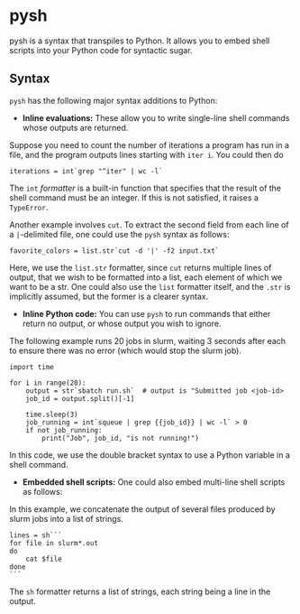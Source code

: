 # pysh

pysh is a syntax that transpiles to Python. It allows you to embed shell scripts into your Python code for syntactic sugar. 

## Syntax

`pysh` has the following major syntax additions to Python:

* **Inline evaluations:** These allow you to write single-line shell commands whose outputs are returned.

Suppose you need to count the number of iterations a program has run in a file, and the program outputs lines starting with `iter i`. You could then do
```
iterations = int`grep "^iter" | wc -l`
```

The `int` *formatter* is a built-in function that specifies that the result of the shell command must be an integer. If this is not satisfied, it raises a `TypeError`.

Another example involves `cut`. To extract the second field from each line of a `|`-delimited file, one could use the `pysh` syntax as follows:

```
favorite_colors = list.str`cut -d '|' -f2 input.txt`
```

Here, we use the `list.str` formatter, since `cut` returns multiple lines of output, that we wish to be formatted into a list, each element of which we want to be a str. One could also use the `list` formatter itself, and the `.str` is implicitly assumed, but the former is a clearer syntax.

* **Inline Python code:** You can use `pysh` to run commands that either return no output, or whose output you wish to ignore.

The following example runs 20 jobs in slurm, waiting 3 seconds after each to ensure there was no error (which would stop the slurm job).

```
import time

for i in range(20):
    output = str`sbatch run.sh`  # output is "Submitted job <job-id>
    job_id = output.split()[-1]

    time.sleep(3)
    job_running = int`squeue | grep {{job_id}} | wc -l` > 0
    if not job_running:
        print("Job", job_id, "is not running!")
```

In this code, we use the double bracket syntax to use a Python variable in a shell command.

* **Embedded shell scripts:** One could also embed multi-line shell scripts as follows:

In this example, we concatenate the output of several files produced by slurm jobs into a list of strings.

    lines = sh```
    for file in slurm*.out
    do
        cat $file
    done
    ```

The `sh` formatter returns a list of strings, each string being a line in the output.